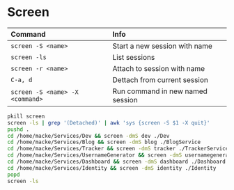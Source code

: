# Screen

| Command                         | Info                                 |
| :------------------------------ | :----------------------------------- |
| `screen -S <name>`              | Start a new session with name <name> |
| `screen -ls`                    | List sessions                        |
| `screen -r <name>`              | Attach to session with name <name>   |
| `C-a, d`                        | Dettach from current session         |
| `screen -S <name> -X <command>` | Run command in new named session     |

```bash
pkill screen
screen -ls | grep '(Detached)' | awk 'sys {screen -S $1 -X quit}'
pushd .
cd /home/macke/Services/Dev && screen -dmS dev ./Dev
cd /home/macke/Services/Blog && screen -dmS blog ./BlogService
cd /home/macke/Services/Tracker && screen -dmS tracker ./TrackerService
cd /home/macke/Services/UsernameGenerator && screen -dmS usernamegenerator ./UsernameGeneratorService
cd /home/macke/Services/Dashboard && screen -dmS dashboard ./Dashboard
cd /home/macke/Services/Identity && screen -dmS identity ./Identity
popd
screen -ls
```
